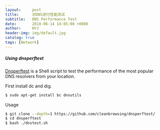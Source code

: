 ```yaml
---
layout:     post
title:      对DNS进行性能测试
subtitle:   DNS Performance Test
date:       2018-06-14 14:05:08 +0800
author:     HYJ
header-img: img/default.jpg
catalog: true
tags: [Network]
---
```



 <!-- more --> 


##### Using dnsperftest

[Dnsperftest](https://github.com/cleanbrowsing/dnsperftest) is a Shell script to test the performance of the most popular DNS resolvers from your location. 

First install dc and dig.

```bash
$ sudo apt-get install bc dnsutils
```

Usage

```bash
$ git clone --depth=1 https://github.com/cleanbrowsing/dnsperftest/
$ cd dnsperftest
$ bash ./dnstest.sh 
```

